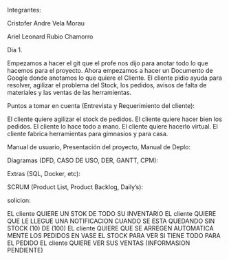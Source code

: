 Integrantes:

Cristofer Andre Vela Morau 

Ariel Leonard Rubio Chamorro

Dia 1.

Empezamos a hacer el git que el profe nos dijo para anotar todo lo que hacemos para el proyecto. Ahora empezamos a hacer un Documento de Google donde anotamos lo que quiere el Cliente.
El cliente pidio ayuda para resolver, agilizar el problema del Stock, los pedidos, avisos de falta de materiales y las ventas de las herramientas.

Puntos a tomar en cuenta (Entrevista y Requerimiento del cliente):

El cliente quiere agilizar el stock de pedidos.
El cliente quiere hacer bien los pedidos.
El cliente lo hace todo a mano.
El cliente quiere hacerlo virtual.
El cliente fabrica herramientas para gimnasios y para casa.



Manual de usuario, Presentación del proyecto, Manual de Deplo: 




Diagramas (DFD, CASO DE USO, DER, GANTT, CPM):




Extras (SQL, Docker, etc):




SCRUM (Product List, Product Backlog, Daily’s):

solicion:

EL cliente QUIERE UN STOK DE TODO SU INVENTARIO
EL cliente QUIERE QUE LE LLEGUE UNA NOTIFICACION CUANDO SE ESTA QUEDANDO SIN STOCK (10) DE (100)
EL cliente QUIERE QUE SE ARREGEN AUTOMATICA MENTE LOS PEDIDOS EN VASE EL STOCK PARA VER SI TIENE TODO PARA EL PEDIDO
EL cliente QUIERE VER SUS VENTAS (INFORMASION PENDIENTE)
